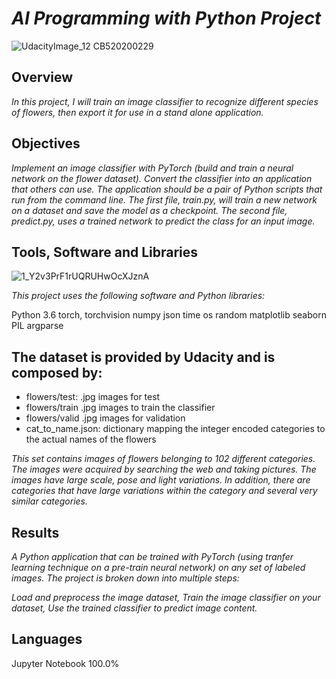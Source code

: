    # *AI Programming with Python Project*




![UdacityImage_12 _CB520200229_](https://user-images.githubusercontent.com/33560386/103129495-6eaebb00-46b2-11eb-8e06-43d11a8b2c77.png)



 
 





## Overview

*In this project, I will train an image classifier to recognize different species of flowers,* *then export it for use in a stand alone application.*








## Objectives

*Implement an image classifier with PyTorch (build and train a neural network on the flower dataset).
Convert the classifier into an application that others can use. The application should be a pair of Python scripts that run from the command line. The first file, train.py, will train a new network on a dataset and save the model as a checkpoint. The second file, predict.py, uses a trained network to predict the class for an input image.*









## Tools, Software and Libraries




   ![1_Y2v3PrF1rUQRUHwOcXJznA](https://user-images.githubusercontent.com/33560386/103130169-fdbcd280-46b4-11eb-8e0e-9567fc05d2d3.png)






*This project uses the following software and Python libraries:*

Python 3.6
torch, torchvision
numpy
json
time
os
random
matplotlib
seaborn
PIL
argparse


  


## The dataset is provided by Udacity and is composed by:

- flowers/test: .jpg images for test
- flowers/train .jpg images to train the classifier
- flowers/valid .jpg images for validation
- cat_to_name.json: dictionary mapping the integer encoded categories to the actual names of the flowers

 
 *This set contains images of flowers belonging to 102 different categories.* *The images were acquired by searching the web and taking pictures.* *The images have large scale, pose and light variations.* *In addition, there are categories that have large variations within the category and several very similar categories.*





## Results

*A Python application that can be trained with PyTorch (using tranfer learning technique on a pre-train neural network) on any set of labeled images. The project is broken down into multiple steps:*

*Load and preprocess the image dataset,*
*Train the image classifier on your dataset,*
*Use the trained classifier to predict image content.*



## Languages
Jupyter Notebook
100.0%
